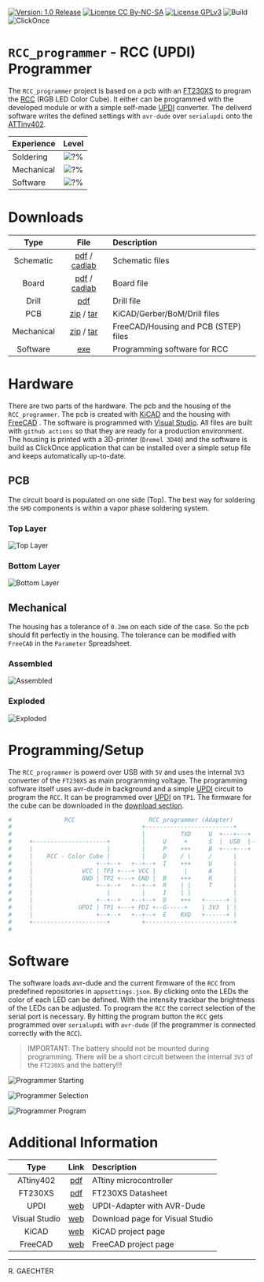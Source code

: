 [![Version: 1.0 Release](https://img.shields.io/badge/Version-1.0%20Release-green.svg)](https://github.com/0x007e/rcc_programmer) [![License CC By-NC-SA](https://img.shields.io/badge/Hardware-CC--BY--NC--SA--4.0-lightgrey)](https://creativecommons.org/licenses/by-nc-sa/4.0/legalcode) [![License GPLv3](https://img.shields.io/badge/Firmware-GPLv3-lightgrey)](https://www.gnu.org/licenses/gpl-3.0.html) ![Build](https://github.com/0x007e/rcc_programmer/actions/workflows/release.yml/badge.svg) ![ClickOnce](https://github.com/0x007e/rcc_programmer/actions/workflows/clickonce.yml/badge.svg)

# `RCC_programmer` - RCC (UPDI) Programmer

The `RCC_programmer` project is based on a pcb with an [FT230XS](#additional-information) to program the [RCC](https://github.com/0x0007e/rcc) (RGB LED Color Cube). It either can be programmed with the developed module or with a simple self-made [UPDI](#additional-information) converter. The deliverd software writes the defined settings with `avr-dude` over `serialupdi` onto the [ATTiny402](#additional-information).

| Experience | Level |
|:------------|:-----:|
| Soldering   | ![?%](https://progress-bar.xyz/15?progress_color=00ff00&suffix=%20Low&width=120) |
| Mechanical  | ![?%](https://progress-bar.xyz/15?progress_color=00ff00&suffix=%20Low&width=120) |
| Software    | ![?%](https://progress-bar.xyz/20?progress_color=00ff00&suffix=%20Low&width=120) |

# Downloads

| Type      | File               | Description              |
|:---------:|:------------------:|:-------------------------|
| Schematic | [pdf](https://github.com/0x007E/rcc_programmer/releases/latest/download/schematic.pdf) / [cadlab](https://cadlab.io/project/29709/main/files) | Schematic files |
| Board | [pdf](https://github.com/0x007E/rcc_programmer/releases/latest/download/pcb.pdf) / [cadlab](https://cadlab.io/project/29709/main/files) | Board file |
| Drill | [pdf](https://github.com/0x007E/rcc_programmer/releases/latest/download/drill.pdf) | Drill file |
| PCB | [zip](https://github.com/0x007E/rcc_programmer/releases/latest/download/kicad.zip) / [tar](https://github.com/0x007E/rcc_programmer/releases/latest/download/kicad.tar.gz) | KiCAD/Gerber/BoM/Drill files |
| Mechanical | [zip](https://github.com/0x007E/rcc_programmer/releases/latest/download/freecad.zip) / [tar](https://github.com/0x007E/rcc_programmer/releases/latest/download/freecad.tar.gz) | FreeCAD/Housing and PCB (STEP) files     |
| Software | [exe](https://0x007e.github.io/rcc_programmer/clickonce/setup.exe) | Programming software for RCC |

# Hardware

There are two parts of the hardware. The pcb and the housing of the `RCC_programmer`. The pcb is created with [KiCAD](#additional-information) and the housing with [FreeCAD](#additional-information) . The software is programmed with [Visual Studio](#additional-information). All files are built with `github actions` so that they are ready for a production environment. The housing is printed with a 3D-printer (`Dremel 3D40`) and the software is build as ClickOnce application that can be installed over a simple setup file and keeps automatically up-to-date.

## PCB

The circuit board is populated on one side (Top). The best way for soldering the `SMD` components is within a vapor phase soldering system.

### Top Layer

![Top Layer](https://github.com/0x007E/rcc_programmer/releases/latest/download/top.kicad.png)

### Bottom Layer

![Bottom Layer](https://github.com/0x007E/rcc_programmer/releases/latest/download/bottom.kicad.png)

## Mechanical

The housing has a tolerance of `0.2mm` on each side of the case. So the pcb should fit perfectly in the housing. The tolerance can be modified with `FreeCAD` in the `Parameter` Spreadsheet.

### Assembled

![Assembled](./images/assembled.png)

### Exploded

![Exploded](./images/explosion.png)

# Programming/Setup

The `RCC_programmer` is powerd over USB with `5V` and uses the internal `3V3` converter of the `FT230XS` as main programming voltage. The programming software itself uses avr-dude in background and a simple [UPDI](#additional-information) circuit to program the `RCC`. It can be programmed over [UPDI](#additional-information) on `TP1`. The firmware for the cube can be downloaded in the [download section](#downloads).

``` bash
#               RCC                     RCC_programmer (Adapter)
#                                     +-------------------------+      +---------------------+
#                                     |          TXD     U  +---+---+  |                     |
#     +---------------------+         |     U     +      S  |  USB  |--+ +-----------------+ |
#     |                     |         |     P    +++     B  +---+---+  | | RCC Programmer  | |
#     |    RCC - Color Cube |         |     D    / \     /      |      | | ~~~~~~~~        | |
#     |                  +--+--+   +--+--+  I    +++     U      |      | | ~~~~~           | |
#     |              VCC | TP3 +---+ VCC |        |      A      |      | | ~~~~~~~~~~~~    | |
#     |              GND | TP2 +---+ GND |  B    +++     R      |      | |                 | |
#     |                  +--+--+   +--+--+  R    | |     T      |      | +-----------------+ |
#     |                     |         |     I    | |            |      |                     |
#     |                  +--+--+   +--+--+  D    +++   +------+ |      | Computer            |
#     |             UPDI | TP1 +---+ PDI +--G-----+    | 3V3  | |      |                     |
#     |                  +--+--+   +--+--+  E    RXD   +------+ |      +---------------------+
#     +---------------------+         +-------------------------+
#
```

# Software

The software loads avr-dude and the current firmware of the `RCC` from predefined repositories in `appsettings.json`. By clicking onto the LEDs the color of each LED can be defined. With the intensity trackbar the brightness of the LEDs can be adjusted. To program the `RCC` the correct selection of the serial port is necessary. By hitting the program button the `RCC` gets programmed over `serialupdi` with `avr-dude` (if the programmer is connected correctly with the `RCC`).

> IMPORTANT: The battery should not be mounted during programming. There will be a short circuit between the internal `3V3` of the `FT230XS` and the battery!!!

![Programmer Starting](./images/programmer_starting.png)

![Programmer Selection](./images/programmer_color_selection.png)

![Programmer Program](./images/programmer_program.png)

# Additional Information

| Type          | Link                                                                 | Description                     |
|:-------------:|:--------------------------------------------------------------------:|:--------------------------------|
| ATtiny402     | [pdf](https://ww1.microchip.com/downloads/en/DeviceDoc/ATtiny202-402-AVR-MCU-with-Core-Independent-Peripherals_and-picoPower-40001969A.pdf) | ATtiny microcontroller |
| FT230XS       | [pdf](https://ftdichip.com/wp-content/uploads/2021/10/DS_FT230X.pdf) | FT230XS Datasheet               |
| UPDI          | [web](https://github.com/0x007e/updi)                                | UPDI-Adapter with AVR-Dude      |
| Visual Studio | [web](https://visualstudio.microsoft.com/)                           | Download page for Visual Studio |
| KiCAD         | [web](https://www.kicad.org/)                                        | KiCAD project page              |
| FreeCAD       | [web](https://www.freecad.org/)                                      | FreeCAD project page            |

---

R. GAECHTER
